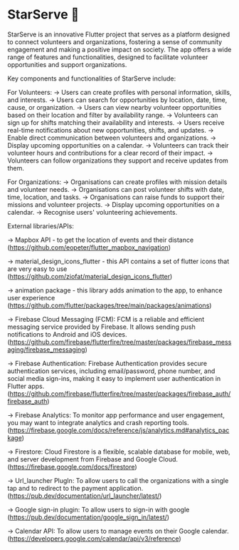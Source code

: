 # StarServe 🌌
StarServe is an innovative Flutter project that serves as a platform designed to connect volunteers and organizations, fostering a sense of community engagement and making a positive impact on society. The app offers a wide range of features and functionalities, designed to facilitate volunteer opportunities and support organizations. 

Key components and functionalities of StarServe include:

For Volunteers:
-> Users can create profiles with personal information, skills, and interests.
-> Users can search for opportunities by location, date, time, cause, or organization.
-> Users can view nearby volunteer opportunities based on their location and filter by availability range.
-> Volunteers can sign up for shifts matching their availability and interests.
-> Users receive real-time notifications about new opportunities, shifts, and updates.
-> Enable direct communication between volunteers and organizations. 
-> Display upcoming opportunities on a calendar.
-> Volunteers can track their volunteer hours and contributions for a clear record of their impact.
-> Volunteers can follow organizations they support and receive updates from them.

For Organizations:
-> Organisations can create profiles with mission details and volunteer needs.
-> Organisations can post volunteer shifts with date, time, location, and tasks.
-> Organisations can raise funds to support their missions and volunteer projects.
-> Display upcoming opportunities on a calendar.
-> Recognise users' volunteering achievements.

External libraries/APIs:

-> Mapbox API - to get the location of events and their distance (https://github.com/eopeter/flutter_mapbox_navigation)

-> material_design_icons_flutter - this API contains a set of flutter icons that are very easy to use (https://github.com/ziofat/material_design_icons_flutter)

-> animation package - this library adds animation to the app, to enhance user experience (https://github.com/flutter/packages/tree/main/packages/animations)

-> Firebase Cloud Messaging (FCM): FCM is a reliable and efficient messaging service provided by Firebase. It allows sending push notifications to Android and iOS devices. (https://github.com/firebase/flutterfire/tree/master/packages/firebase_messaging/firebase_messaging)

-> Firebase Authentication: Firebase Authentication provides secure authentication services, including email/password, phone number, and social media sign-ins, making it easy to implement user authentication in Flutter apps. (https://github.com/firebase/flutterfire/tree/master/packages/firebase_auth/firebase_auth)

-> Firebase Analytics: To monitor app performance and user engagement, you may want to integrate analytics and crash reporting tools. (https://firebase.google.com/docs/reference/js/analytics.md#analytics_package)

-> Firestore: Cloud Firestore is a flexible, scalable database for mobile, web, and server development from Firebase and Google Cloud. (https://firebase.google.com/docs/firestore)

-> Url_launcher PlugIn: To allow users to call the organizations with a single tap and to redirect to the payment application. (https://pub.dev/documentation/url_launcher/latest/)

-> Google sign-in plugin: To allow users to sign-in with google (https://pub.dev/documentation/google_sign_in/latest/)

-> Calendar API: To allow users to manage events on their Google calendar. (https://developers.google.com/calendar/api/v3/reference)

